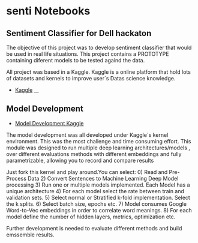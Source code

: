 # senti Notebooks

##  Sentiment Classifier for Dell hackaton

The objective of this project was to develop sentiment classifier that would be used in real life situations.
This project contains a PROTOTYPE containing diferent models to be tested againd the data.

All project was based in a Kaggle. Kaggle is a online platform that hold lots of datasets and kernels to improve user´s Datas science knowledge.
* [Kaggle](https://www.kaggle.com/)
__

## Model Development

* [Model Development Kaggle](https://www.kaggle.com/hespozel/dell-hackaton)

The model development was all developed under Kaggle´s kernel environment. This was the most challenge and time consuming effort. 
This module was designed to run multiple deep learning architectures/models , over different evaluations methods with different embeddings and fully parametrizable, allowing you to record and compare results

Just fork this kernel and play around.You can select:
0) Read and Pre-Process Data
2) Convert Sentences to Machine Learning Deep Model processing
3) Run one or multiple models implemented. Each Model has a unique architecture
4) For each model select the rate between train and validation sets.
5) Select normal or Stratified k-fold implementation. Select the k splits.
6) Select batch size, epochs etc.
7) Model consumes Google Word-to-Vec embeddings in order to correlate word meanings.
8) For each model define the number of hidden layers, metrics, optimization etc.


Further development is needed to evaluate different methods and build emssemble results.
